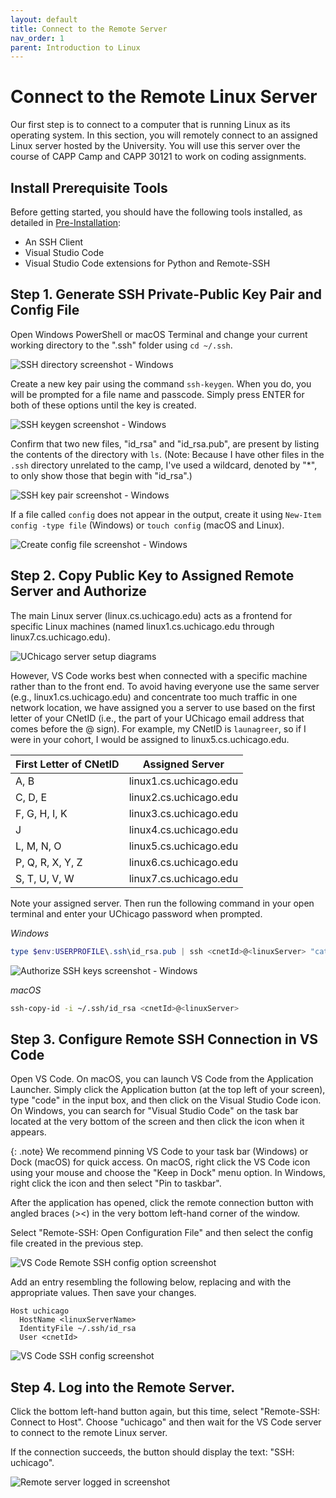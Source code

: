 ```yaml
---
layout: default
title: Connect to the Remote Server
nav_order: 1
parent: Introduction to Linux
---
```


# Connect to the Remote Linux Server

Our first step is to connect to a computer that is running Linux as its operating system. In this section, you will remotely connect to an assigned Linux server hosted by the University. You will use this server over the course of CAPP Camp and CAPP 30121 to work on coding assignments.

## Install Prerequisite Tools

Before getting started, you should have the following tools installed, as detailed in [Pre-Installation](../pre-installation/index.md):

- An SSH Client
- Visual Studio Code
- Visual Studio Code extensions for Python and Remote-SSH

## Step 1. Generate SSH Private-Public Key Pair and Config File

Open Windows PowerShell or macOS Terminal and change your current working directory to the ".ssh" folder using `cd ~/.ssh`.

![SSH directory screenshot - Windows](../assets/img/connect-remote-windows-1.png)

Create a new key pair using the command `ssh-keygen`. When you do, you will be prompted for a file name and passcode. Simply press ENTER for both of these options until the key is created.

![SSH keygen screenshot - Windows](../assets/img/connect-remote-windows-2.png)

Confirm that two new files, "id_rsa" and "id_rsa.pub", are present by listing the contents of the directory with `ls`. (Note: Because I have other files in the `.ssh` directory unrelated to the camp, I've used a wildcard, denoted by "*",  to only show those that begin with "id_rsa".)

![SSH key pair screenshot - Windows](../assets/img/connect-remote-windows-3.png)

If a file called `config` does not appear in the output, create it using `New-Item config -type file` (Windows) or `touch config` (macOS and Linux).

![Create config file screenshot - Windows](../assets/img/connect-remote-windows-4.png)

## Step 2. Copy Public Key to Assigned Remote Server and Authorize

The main Linux server (linux.cs.uchicago.edu) acts as a frontend for specific Linux machines (named linux1.cs.uchicago.edu through linux7.cs.uchicago.edu).

![UChicago server setup diagrams](../assets/img/connect-remote-server-setup-1.png)

However, VS Code works best when connected with a specific machine rather than to the front end. To avoid having everyone use the same server (e.g., linux1.cs.uchicago.edu) and concentrate too much traffic in one network location, we have assigned you a server to use based on the first letter of your CNetID (i.e., the part of your UChicago email address that comes before the @ sign). For example, my CNetID is `launagreer`, so if I were in your cohort, I would be assigned to linux5.cs.uchicago.edu.

|First Letter of CNetID|Assigned Server|
|---|---|
|A, B|linux1.cs.uchicago.edu|
|C, D, E|linux2.cs.uchicago.edu|
|F, G, H, I, K|linux3.cs.uchicago.edu| 
|J|linux4.cs.uchicago.edu|
|L, M, N, O|linux5.cs.uchicago.edu|
|P, Q, R, X, Y, Z|linux6.cs.uchicago.edu|
|S, T, U, V, W|linux7.cs.uchicago.edu|

Note your assigned server. Then run the following command in your open terminal and enter your UChicago password when prompted.

_Windows_

```powershell
type $env:USERPROFILE\.ssh\id_rsa.pub | ssh <cnetId>@<linuxServer> "cat >> .ssh/authorized_keys”
```

![Authorize SSH keys screenshot - Windows](../assets/img/connect-remote-windows-5.png)

_macOS_

```bash
ssh-copy-id -i ~/.ssh/id_rsa <cnetId>@<linuxServer>
```

## Step 3. Configure Remote SSH Connection in VS Code

Open VS Code. On macOS, you can launch VS Code from the Application Launcher. Simply click the Application button (at the top left of your screen), type "code" in the input box, and then click on the Visual Studio Code icon. On Windows, you can search for "Visual Studio Code" on the task bar located at the very bottom of the screen and then click the icon when it appears.

{: .note}
We recommend pinning VS Code to your task bar (Windows) or Dock (macOS) for quick access. On macOS, right click the VS Code icon using your mouse and choose the "Keep in Dock" menu option.  In Windows, right click the icon and then select "Pin to taskbar".

After the application has opened, click the remote connection button with angled braces (><) in the very bottom left-hand corner of the window.

Select "Remote-SSH: Open Configuration File" and then select the config file created in the previous step.

![VS Code Remote SSH config option screenshot](../assets/img/connect-remote-vs-code-1.png)

Add an entry resembling the following below, replacing <linuxServer> and <cnetId> with the appropriate values. Then save your changes.

```
Host uchicago
  HostName <linuxServerName>
  IdentityFile ~/.ssh/id_rsa
  User <cnetId>
```

![VS Code SSH config screenshot ](../assets/img/connect-remote-vs-code-2.png)

## Step 4. Log into the Remote Server.

Click the bottom left-hand button again, but this time, select "Remote-SSH: Connect to Host". Choose "uchicago" and then wait for the VS Code server to connect to the remote Linux server.

If the connection succeeds, the button should display the text: "SSH: uchicago".

![Remote server logged in screenshot](../assets/img/connect-remote-vs-code-3.png)
